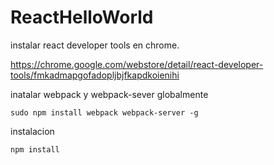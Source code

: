 # ReactHelloWorld


instalar react developer tools en chrome.

https://chrome.google.com/webstore/detail/react-developer-tools/fmkadmapgofadopljbjfkapdkoienihi

inatalar webpack y webpack-sever globalmente 

``sudo npm install webpack webpack-server -g``

instalacion

``npm install``

